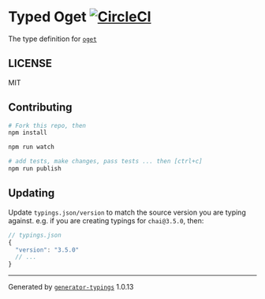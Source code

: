 # Typed Oget  [![CircleCI](https://circleci.com/gh/effervescentia/typed-oget.svg?style=svg)](https://circleci.com/gh/effervescentia/typed-oget)

The type definition for [`oget`](https://github.com/zewish/oget.git)

## LICENSE

MIT

## Contributing

```sh
# Fork this repo, then
npm install

npm run watch

# add tests, make changes, pass tests ... then [ctrl+c]
npm run publish
```

## Updating

Update `typings.json/version` to match the source version you are typing against.
e.g. if you are creating typings for `chai@3.5.0`, then:

```js
// typings.json
{
  "version": "3.5.0"
  // ...
}
```

----

Generated by [`generator-typings`](https://github.com/typings/generator-typings) 1.0.13
